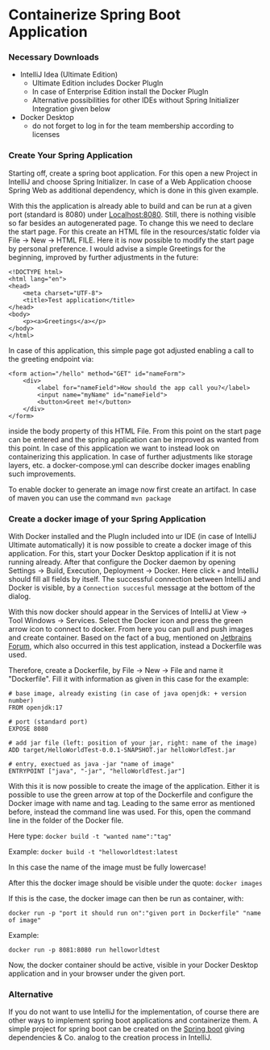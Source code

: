 # Containerize Spring Boot Application

### Necessary Downloads

* IntelliJ Idea (Ultimate Edition)
  * Ultimate Edition includes Docker PlugIn    
  * In case of Enterprise Edition install the Docker PlugIn
  * Alternative possibilities for other IDEs without Spring Initializer Integration given below
* Docker Desktop
  * do not forget to log in for the team membership according to licenses 

### Create Your Spring Application

Starting off, create a spring boot application. For this open a new Project in IntelliJ and choose Spring 
Initializer. In case of a Web Application choose Spring Web as additional dependency, which is done in this
given example.

With this the application is already able to build and can be run at a given port (standard is 8080) under
[Localhost:8080](http://localhost:8080/). Still, there is nothing visible so far besides an autogenerated page. 
To change this we need to declare the start page. For this create an HTML file in the resources/static folder via 
File -> New -> HTML FILE. Here it is now possible to modify the start page by personal
preference. I would advise a simple Greetings for the beginning, improved by further adjustments
in the future:

```
<!DOCTYPE html>
<html lang="en">
<head>
    <meta charset="UTF-8">
    <title>Test application</title>
</head>
<body>
    <p><a>Greetings</a></p>
</body>
</html>
```

In case of this application, this simple page got adjusted enabling a call to the greeting
endpoint via:

```
<form action="/hello" method="GET" id="nameForm">
    <div>
        <label for="nameField">How should the app call you?</label>
        <input name="myName" id="nameField">
        <button>Greet me!</button>
    </div>
</form>
```

inside the body property of this HTML File. From this point on the start page can be entered
and the spring application can be improved as wanted from this point. In case of this application
we want to instead look on containerizing this application. In case of further adjustments
like storage layers, etc. a docker-compose.yml can describe docker images enabling such 
improvements.

To enable docker to generate an image now first create an artifact. In case of maven 
you can use the command ```mvn package```

### Create a docker image of your Spring Application

With Docker installed and the PlugIn included into ur IDE (in case of IntelliJ Ultimate automatically)
it is now possible to create a docker image of this application. For this, start your Docker Desktop
application if it is not running already. After that configure the Docker daemon by opening 
Settings -> Build, Execution, Deployment -> Docker. Here click `+` and IntelliJ should fill
all fields by itself. The successful connection between IntelliJ and Docker is visible, by 
a `Connection succesful` message at the bottom of the dialog. 

With this now docker should appear in the Services of IntelliJ at View -> Tool Windows -> Services.
Select the Docker icon and press the green arrow icon to connect to docker. From here you can
pull and push images and create container. Based on the fact of a bug, mentioned on 
[Jetbrains Forum](https://youtrack.jetbrains.com/issue/IDEA-283986/Dockerfile-group-id-1849965015-is-too-big-2097151-Use-STAR-or-PO),
which also occurred in this test application, instead a Dockerfile was used.

Therefore, create a Dockerfile, by File -> New -> File and name it "Dockerfile". Fill it with information as
given in this case for the example:

```
# base image, already existing (in case of java openjdk: + version number)
FROM openjdk:17

# port (standard port)
EXPOSE 8080

# add jar file (left: position of your jar, right: name of the image)
ADD target/HelloWorldTest-0.0.1-SNAPSHOT.jar helloWorldTest.jar

# entry, exectued as java -jar "name of image"
ENTRYPOINT ["java", "-jar", "helloWorldTest.jar"]
```

With this it is now possible to create the image of the application. Either it is possible
to use the green arrow at top of the Dockerfile and configure the Docker image with name and tag.
Leading to the same error as mentioned before, instead the command line was used. For this,
open the command line in the folder of the Docker file.

Here type: ```docker build -t "wanted name":"tag"```

Example: ```docker build -t "helloworldtest:latest```

In this case the name of the image must be fully lowercase!

After this the docker image should be visible under the quote: ```docker images```

If this is the case, the docker image can then be run as container, with:

```docker run -p "port it should run on":"given port in Dockerfile" "name of image"```

Example:

```docker run -p 8081:8080 run helloworldtest```

Now, the docker container should be active, visible in your Docker Desktop application and in your browser
under the given port.

### Alternative

If you do not want to use IntelliJ for the implementation, of course there are other ways to implement
spring boot applications and containerize them. A simple project for spring boot can be created
on the [Spring boot](https://start.spring.io/) giving dependencies & Co. analog to the creation
process in IntelliJ. 